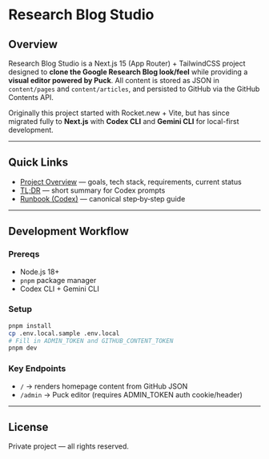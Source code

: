 # Research Blog Studio

## Overview
Research Blog Studio is a Next.js 15 (App Router) + TailwindCSS project designed to **clone the Google Research Blog look/feel** while providing a **visual editor powered by Puck**.
All content is stored as JSON in `content/pages` and `content/articles`, and persisted to GitHub via the GitHub Contents API.

Originally this project started with Rocket.new + Vite, but has since migrated fully to **Next.js** with **Codex CLI** and **Gemini CLI** for local-first development.

---

## Quick Links

- [Project Overview](docs/PROJECT_OVERVIEW.md) — goals, tech stack, requirements, current status
- [TL;DR](docs/TLDR.md) — short summary for Codex prompts
- [Runbook (Codex)](docs/docs_RUNBOOK_codex.md) — canonical step‑by‑step guide


---

## Development Workflow

### Prereqs
- Node.js 18+
- `pnpm` package manager
- Codex CLI + Gemini CLI

### Setup
```bash
pnpm install
cp .env.local.sample .env.local
# Fill in ADMIN_TOKEN and GITHUB_CONTENT_TOKEN
pnpm dev
```

### Key Endpoints
- `/` → renders homepage content from GitHub JSON
- `/admin` → Puck editor (requires ADMIN_TOKEN auth cookie/header)

---

## License
Private project — all rights reserved.

